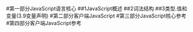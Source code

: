 #第一部分JavaScript语言核心
##1JavaScript概述
##2词法结构
##3类型.值和变量(3.9变量声明)
#第二部分客户端JavaScript
#第三部分JavaScript核心参考
#第四部分客户端JavaScript参考
